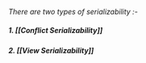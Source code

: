 *There are two types of serializability :-*
##### 1. *[[Conflict Serializability]]*
##### 2. *[[View Serializability]]*